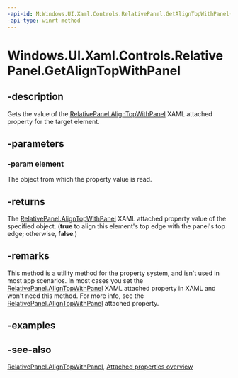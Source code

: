 ```yaml
---
-api-id: M:Windows.UI.Xaml.Controls.RelativePanel.GetAlignTopWithPanel(Windows.UI.Xaml.UIElement)
-api-type: winrt method
---
```


<!-- Method syntax
public bool GetAlignTopWithPanel(Windows.UI.Xaml.UIElement element)
-->

# Windows.UI.Xaml.Controls.RelativePanel.GetAlignTopWithPanel

## -description
Gets the value of the [RelativePanel.AlignTopWithPanel](relativepanel_aligntopwithpanel.md) XAML attached property for the target element.



## -parameters
### -param element
The object from which the property value is read.

## -returns
The [RelativePanel.AlignTopWithPanel](relativepanel_aligntopwithpanel.md) XAML attached property value of the specified object. (**true** to align this element's top edge with the panel's top edge; otherwise, **false**.)

## -remarks
This method is a utility method for the property system, and isn't used in most app scenarios. In most cases you set the [RelativePanel.AlignTopWithPanel](relativepanel_aligntopwithpanel.md) XAML attached property in XAML and won't need this method. For more info, see the [RelativePanel.AlignTopWithPanel](relativepanel_aligntopwithpanel.md) attached property.

## -examples

## -see-also

[RelativePanel.AlignTopWithPanel](relativepanel_aligntopwithpanel.md), [Attached properties overview](/windows/uwp/xaml-platform/attached-properties-overview)

